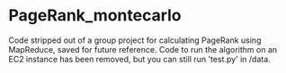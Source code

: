 PageRank_montecarlo
===================

Code stripped out of a group project for calculating PageRank using MapReduce, saved for future reference. Code to run the algorithm on an EC2 instance has been removed, but you can still run 'test.py' in /data.
